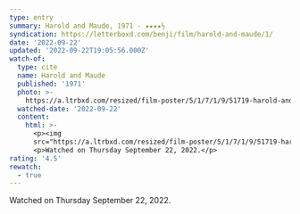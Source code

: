 ```yaml
---
type: entry
summary: Harold and Maude, 1971 - ★★★★½
syndication: https://letterboxd.com/benji/film/harold-and-maude/1/
date: '2022-09-22'
updated: '2022-09-22T19:05:56.000Z'
watch-of:
  type: cite
  name: Harold and Maude
  published: '1971'
  photo: >-
    https://a.ltrbxd.com/resized/film-poster/5/1/7/1/9/51719-harold-and-maude-0-600-0-900-crop.jpg?v=6a2f175ab5
  watched-date: '2022-09-22'
  content:
    html: >-
      <p><img
      src="https://a.ltrbxd.com/resized/film-poster/5/1/7/1/9/51719-harold-and-maude-0-600-0-900-crop.jpg?v=6a2f175ab5"/></p>
      <p>Watched on Thursday September 22, 2022.</p>
rating: '4.5'
rewatch:
  - true
---
```

Watched on Thursday September 22, 2022.
